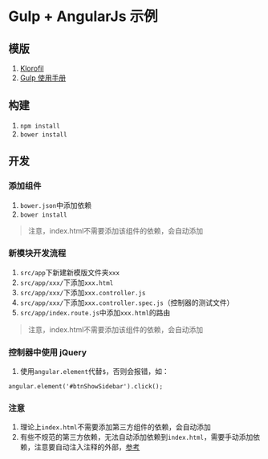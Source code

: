 # Gulp + AngularJs 示例

## 模版
1. [Klorofil](http://www.cssmoban.com/cssthemes/6700.shtml)
2. [Gulp 使用手册](http://www.jianshu.com/p/ac03b3dac85b)

## 构建
1. ```npm install```
2. ```bower install```

## 开发
### 添加组件
1. ```bower.json```中添加依赖
2. ```bower install```

> 注意，index.html不需要添加该组件的依赖，会自动添加

### 新模块开发流程
1. ```src/app```下新建新模版文件夹```xxx```
2. ```src/app/xxx/```下添加```xxx.html```
3. ```src/app/xxx/```下添加```xxx.controller.js```
4. ```src/app/xxx/```下添加```xxx.controller.spec.js```（控制器的测试文件）
5. ```src/app/index.route.js```中添加```xxx.html```的路由

> 注意，index.html不需要添加该组件的依赖，会自动添加

### 控制器中使用 jQuery
1. 使用```angular.element```代替```$```，否则会报错，如：
```
angular.element('#btnShowSidebar').click();
```

### 注意
1. 理论上```index.html```不需要添加第三方组件的依赖，会自动添加
2. 有些不规范的第三方依赖，无法自动添加依赖到```index.html```，需要手动添加依赖，注意要自动注入注释的外部，[参考](http://www.jianshu.com/p/ac03b3dac85b)
